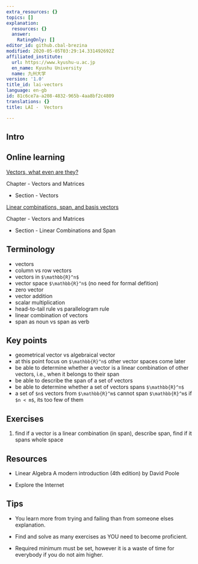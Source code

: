 ```yaml
---
extra_resources: {}
topics: []
explanation:
  resources: {}
  answer:
    RatingOnly: []
editor_id: github.cbal-brezina
modified: 2020-05-05T03:29:14.331492692Z
affiliated_institute:
  url: https://www.kyushu-u.ac.jp
  en_name: Kyushu University
  name: 九州大学
version: '1.0'
title_id: lai-vectors
language: en-gb
id: 81c6ce7a-a208-4832-965b-4aa8bf2c4809
translations: {}
title: LAI -  Vectors

---
```


## Intro


  
## Online learning

[Vectors, what even are they?](https://youtu.be/fNk_zzaMoSs)

Chapter - Vectors and Matrices

- Section - Vectors

[Linear combinations, span, and basis vectors](https://youtu.be/k7RM-ot2NWY)

Chapter - Vectors and Matrices

- Section - Linear Combinations and Span





## Terminology

- vectors
- column vs row vectors
- vectors in `$\mathbb{R}^n$`
- vector space `$\mathbb{R}^n$` (no need for formal defition)
- zero vector
- vector addition
- scalar multiplication
- head-to-tail rule vs parallelogram rule
- linear combination of vectors
- span as noun vs span as verb


## Key points

- geometrical vector vs algebraical vector 
- at this point focus on `$\mathbb{R}^n$` other vector spaces come later
- be able to determine whether a vector is a linear combination of other vectors, i.e., when it belongs to their span
- be able to describe the span of a set of vectors
- be able to determine whether a set of vectors spans `$\mathbb{R}^n$`
- a set of `$n$` vectors from `$\mathbb{R}^m$` cannot span `$\mathbb{R}^m$` if `$n < m$`, its too few of them



## Exercises

1. find if a vector is a linear combination (in span), describe span, find if it spans whole space












## Resources

-  Linear Algebra A modern introduction (4th edition) by David Poole 

- Explore the Internet

## Tips


- You learn more from trying and failing than from someone elses explanation.

- Find and solve as many exercises as YOU need to become proficient.

- Required minimum must be set, however it is a waste of time for everybody if you do not aim higher.






